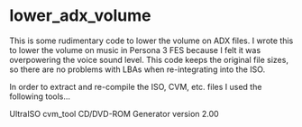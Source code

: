 # lower_adx_volume
This is some rudimentary code to lower the volume on ADX files.  I wrote this to lower the volume on music in Persona 3 FES because I felt it was overpowering the voice sound level.  This code keeps the original file sizes, so there are no problems with LBAs when re-integrating into the ISO.

In order to extract and re-compile the ISO, CVM, etc. files I used the following tools...

  UltraISO
  cvm_tool
  CD/DVD-ROM Generator version 2.00
